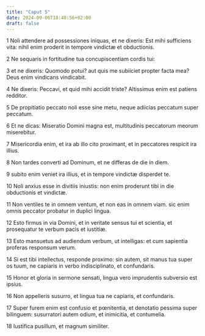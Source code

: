 ```yaml
---
title: "Caput 5"
date: 2024-09-06T18:40:56+02:00
draft: false
---
```




1 Noli attendere ad possessiones iniquas, et ne dixeris: Est mihi sufficiens vita: nihil enim proderit in tempore vindictæ et obductionis.

2 Ne sequaris in fortitudine tua concupiscentiam cordis tui:

3 et ne dixeris: Quomodo potui? aut quis me subiiciet propter facta mea? Deus enim vindicans vindicabit.

4 Ne dixeris: Peccavi, et quid mihi accidit triste? Altissimus enim est patiens redditor.

5 De propitiatio peccato noli esse sine metu, neque adiicias peccatum super peccatum.

6 Et ne dicas: Miseratio Domini magna est, multitudinis peccatorum meorum miserebitur.

7 Misericordia enim, et ira ab illo cito proximant, et in peccatores respicit ira illius.

8 Non tardes converti ad Dominum, et ne differas de die in diem.

9 subito enim veniet ira illius, et in tempore vindictæ disperdet te.

10 Noli anxius esse in divitiis iniustis: non enim proderunt tibi in die obductionis et vindictæ.

11 Non ventiles te in omnem ventum, et non eas in omnem viam. sic enim omnis peccator probatur in duplici lingua.

12 Esto firmus in via Domini, et in veritate sensus tui et scientia, et prosequatur te verbum pacis et iustitiæ.

13 Esto mansuetus ad audiendum verbum, ut intelligas: et cum sapientia proferas responsum verum.

14 Si est tibi intellectus, responde proximo: sin autem, sit manus tua super os tuum, ne capiaris in verbo indisciplinato, et confundaris.

15 Honor et gloria in sermone sensati, lingua vero imprudentis subversio est ipsius.

16 Non appelleris susurro, et lingua tua ne capiaris, et confundaris.

17 Super furem enim est confusio et pœnitentia, et denotatio pessima super bilinguem: susurratori autem odium, et inimicitia, et contumelia.

18 Iustifica pusillum, et magnum similiter.

